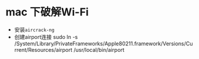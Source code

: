 # mac 下破解Wi-Fi
* 安装`aircrack-ng` 
* 创建airport连接
sudo ln -s /System/Library/PrivateFrameworks/Apple80211.framework/Versions/Current/Resources/airport /usr/local/bin/airport
